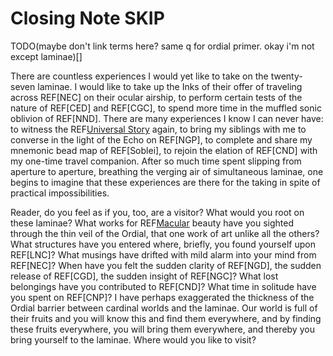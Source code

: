 # Closing Note SKIP

TODO(maybe don't link terms here? same q for ordial primer. okay i'm not except laminae)[]

There are countless experiences I would yet like to take on the twenty-seven laminae. I would like to take up the Inks of their offer of traveling across REF[NEC] on their ocular airship, to perform certain tests of the nature of REF[CED] and REF[CGC], to spend more time in the muffled sonic oblivion of REF[NND]. There are many experiences I know I can never have: to witness the REF[Universal Story](NGC) again, to bring my siblings with me to converse in the light of the Echo on REF[NGP], to complete and share my mnemonic bead map of REF[Soblei], to rejoin the elation of REF[CND] with my one-time travel companion. After so much time spent slipping from aperture to aperture, breathing the verging air of simultaneous laminae, one begins to imagine that these experiences are there for the taking in spite of practical impossibilities.

Reader, do you feel as if you, too, are a visitor? What would you root on these laminae? What works for REF[Macular](LEC) beauty have you sighted through the thin veil of the Ordial, that one work of art unlike all the others? What structures have you entered where, briefly, you found yourself upon REF[LNC]? What musings have drifted with mild alarm into your mind from REF[NEC]? When have you felt the sudden clarity of REF[NGD], the sudden release of REF[CGD], the sudden insight of REF[NGC]? What lost belongings have you contributed to REF[CND]? What time in solitude have you spent on REF[CNP]? I have perhaps exaggerated the thickness of the Ordial barrier between cardinal worlds and the laminae. Our world is full of their fruits and you will know this and find them everywhere, and by finding these fruits everywhere, you will bring them everywhere, and thereby you bring yourself to the laminae. Where would you like to visit?



